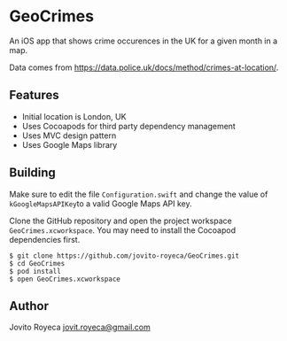 # GeoCrimes

An iOS app that shows crime occurences in the UK for a given month in a map.

Data comes from https://data.police.uk/docs/method/crimes-at-location/.

## Features

- Initial location is London, UK
- Uses Cocoapods for third party dependency management
- Uses MVC design pattern
- Uses Google Maps library

## Building
Make sure to edit the file `Configuration.swift` and change the value of `kGoogleMapsAPIKey`to a valid Google Maps API key.

Clone the GitHub repository and open the project workspace `GeoCrimes.xcworkspace`. You may need to install the Cocoapod dependencies first.

```
$ git clone https://github.com/jovito-royeca/GeoCrimes.git
$ cd GeoCrimes
$ pod install
$ open GeoCrimes.xcworkspace
```

## Author

Jovito Royeca
jovit.royeca@gmail.com
